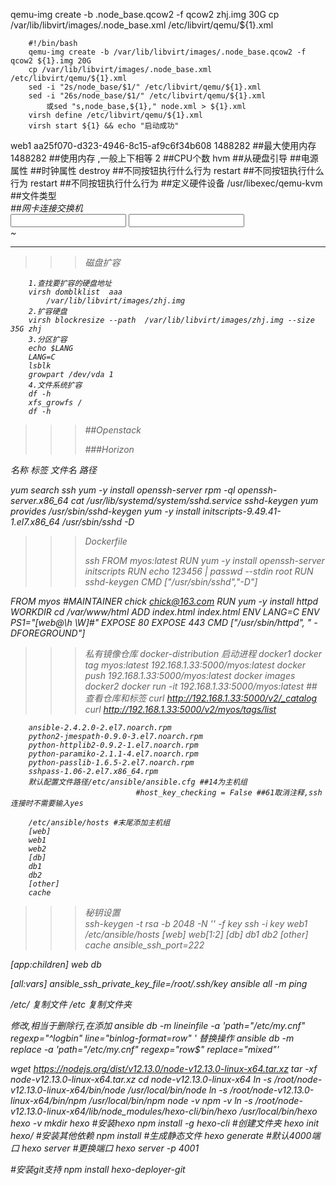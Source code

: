 qemu-img create -b .node_base.qcow2  -f qcow2    zhj.img  30G
cp /var/lib/libvirt/images/.node_base.xml /etc/libvirt/qemu/${1}.xml
>>>>
		#!/bin/bash
		qemu-img create -b /var/lib/libvirt/images/.node_base.qcow2 -f qcow2 ${1}.img 20G
		cp /var/lib/libvirt/images/.node_base.xml /etc/libvirt/qemu/${1}.xml
		sed -i "2s/node_base/$1/" /etc/libvirt/qemu/${1}.xml
		sed -i "26s/node_base/$1/" /etc/libvirt/qemu/${1}.xml
			或sed "s,node_base,${1}," node.xml > ${1}.xml
		virsh define /etc/libvirt/qemu/${1}.xml
		virsh start ${1} && echo "启动成功"
>>>>



<domain type='kvm'>
  <name>web1</name>
  <uuid>aa25f070-d323-4946-8c15-af9c6f34b608</uuid>
  <memory unit='KiB'>1488282</memory>    ##最大使用内存
  <currentMemory unit='KiB'>1488282</currentMemory>  ##使用内存  ,一般上下相等
  <vcpu placement='static'>2</vcpu>   ##CPU个数
  <os>
    <type arch='x86_64' machine='pc-i440fx-rhel7.0.0'>hvm</type>
    <boot dev='hd'/>   ##从硬盘引导
    <bootmenu enable='yes'/>
    <bios useserial='yes'/>
  </os>
  <features>   ##电源属性
    <acpi/>
    <apic/>
  </features>
  <cpu mode='host-passthrough' check='none'/>
  <clock offset='localtime'/>  ##时钟属性
  <on_poweroff>destroy</on_poweroff> ##不同按钮执行什么行为
  <on_reboot>restart</on_reboot>  ##不同按钮执行什么行为
  <on_crash>restart</on_crash>  ##不同按钮执行什么行为
  <devices> ##定义硬件设备
    <emulator>/usr/libexec/qemu-kvm</emulator>
    <disk type='file' device='disk'>
      <driver name='qemu' type='qcow2'/>  ##文件类型
      <source file='/var/lib/libvirt/images/web1.img'/>
      <target dev='vda' bus='virtio'/>
      <address type='pci' domain='0x0000' bus='0x00' slot='0x05' function='0x0'/>
    </disk>
    <controller type='usb' index='0' model='piix3-uhci'>
      <address type='pci' domain='0x0000' bus='0x00' slot='0x01' function='0x2'/>
    </controller>
    <controller type='pci' index='0' model='pci-root'/>
    <controller type='virtio-serial' index='0'>
      <address type='pci' domain='0x0000' bus='0x00' slot='0x04' function='0x0'/>
    </controller>
    <interface type='bridge'>
      <mac address='52:54:00:d2:a0:5e'/>
      <source bridge='vbr'/>  ##网卡连接交换机
      <model type='virtio'/>
      <address type='pci' domain='0x0000' bus='0x00' slot='0x03' function='0x0'/>
    </interface>
    <serial type='pty'>
      <target type='isa-serial' port='0'>
        <model name='isa-serial'/>
      </target>
    </serial>
    <console type='pty'>
      <target type='serial' port='0'/>
    </console>
    <channel type='unix'>
      <target type='virtio' name='org.qemu.guest_agent.0'/>
      <address type='virtio-serial' controller='0' bus='0' port='1'/>
    </channel>
    <input type='mouse' bus='ps2'/>
    <input type='keyboard' bus='ps2'/>
    <memballoon model='virtio'>
      <address type='pci' domain='0x0000' bus='0x00' slot='0x06' function='0x0'/>
    </memballoon>
  </devices>
</domain>
~       

------------------------------------------
>>>磁盘扩容
>>>
		1.查找要扩容的硬盘地址
		virsh domblklist  aaa
			/var/lib/libvirt/images/zhj.img
		2.扩容硬盘
		virsh blockresize --path  /var/lib/libvirt/images/zhj.img --size 35G zhj
		3.分区扩容
		echo $LANG
		LANG=C
		lsblk
		growpart /dev/vda 1
		4.文件系统扩容
		df -h
		xfs_growfs /
		df -h
>>>
>>>##Openstack
>>>
>>>###Horizon
	
>>>
>>>
>>>
		
>>>
>>>
名称 标签
文件名 路径
>>>
>>>
>>>
>>>
>>>
>>>
>>>
yum search ssh
yum -y install openssh-server
rpm -ql openssh-server.x86_64
cat /usr/lib/systemd/system/sshd.service
sshd-keygen
yum provides /usr/sbin/sshd-keygen
yum -y install initscripts-9.49.41-1.el7.x86_64
/usr/sbin/sshd -D
>>>
>>>Dockerfile
>>>
>>>ssh
FROM myos:latest
RUN yum -y install openssh-server initscripts
RUN echo 123456 | passwd --stdin root
RUN sshd-keygen
CMD ["/usr/sbin/sshd","-D"]
>>>
FROM myos
#MAINTAINER chick chick@163.com
RUN yum -y install httpd
WORKDIR cd /var/www/html 
ADD index.html index.html
ENV LANG=C
ENV PS1="[web@\h \W]#"
EXPOSE 80
EXPOSE 443
CMD ["/usr/sbin/httpd", " -DFOREGROUND"]
>>>

>>>私有镜像仓库
		docker-distribution
		启动进程
	docker1
		docker tag myos:latest 192.168.1.33:5000/myos:latest
		docker push 192.168.1.33:5000/myos:latest
		docker images
  docker2 
  docker run -it 192.168.1.33:5000/myos:latest
		##查看仓库和标签
		curl http://192.168.1.33:5000/v2/_catalog
		curl http://192.168.1.33:5000/v2/myos/tags/list

>>>
>>>
>>>
>>>
>>>
>>>
>>>
		ansible-2.4.2.0-2.el7.noarch.rpm
		python2-jmespath-0.9.0-3.el7.noarch.rpm
		python-httplib2-0.9.2-1.el7.noarch.rpm
		python-paramiko-2.1.1-4.el7.noarch.rpm
		python-passlib-1.6.5-2.el7.noarch.rpm
		sshpass-1.06-2.el7.x86_64.rpm
		默认配置文件路径/etc/ansible/ansible.cfg ##14为主机组
								#host_key_checking = False ##61取消注释,ssh连接时不需要输入yes

		/etc/ansible/hosts #末尾添加主机组
		[web]
		web1
		web2
		[db]
		db1
		db2
		[other]
		cache
>>>秘钥设置		
		ssh-keygen -t rsa -b 2048 -N '' -f key
		ssh -i key web1
		/etc/ansible/hosts
[web]
web[1:2]
[db]
db1
db2
[other]
cache ansible_ssh_port=222

[app:children]
web
db

[all:vars]
ansible_ssh_private_key_file=/root/.ssh/key
		ansible all -m ping
>>>
/etc/ 复制文件
/etc 复制文件夹

修改,相当于删除行,在添加
ansible db -m lineinfile -a 'path="/etc/my.cnf" regexp="^logbin" line="binlog-format=row" '
替换操作
ansible db -m replace -a 'path="/etc/my.cnf" regexp="row$" replace="mixed"'











wget https://nodejs.org/dist/v12.13.0/node-v12.13.0-linux-x64.tar.xz
tar -xf node-v12.13.0-linux-x64.tar.xz
cd node-v12.13.0-linux-x64
ln -s /root/node-v12.13.0-linux-x64/bin/node /usr/local/bin/node
ln -s /root/node-v12.13.0-linux-x64/bin/npm /usr/local/bin/npm
node -v 
npm -v 
ln -s /root/node-v12.13.0-linux-x64/lib/node_modules/hexo-cli/bin/hexo /usr/local/bin/hexo
hexo -v
mkdir hexo
#安装hexo
npm install -g hexo-cli
#创建文件夹
hexo init hexo/
#安装其他依赖
npm install
#生成静态文件
hexo generate
#默认4000端口
hexo server
#更换端口
hexo server -p 4001

#安装git支持 
npm install hexo-deployer-git






































     
